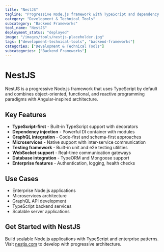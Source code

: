 ```yaml
---
title: "NestJS"
tagline: "Progressive Node.js framework with TypeScript and dependency injection"
category: "Development & Technical Tools"
subcategory: "Backend Frameworks"
tool_name: "NestJS"
deployment_status: "deployed"
image: "/images/tools/nestjs-placeholder.jpg"
tags: ["development-technical-tools", "backend-frameworks"]
categories: ["Development & Technical Tools"]
subcategories: ["Backend Frameworks"]
---
```


# NestJS

NestJS is a progressive Node.js framework that uses TypeScript by default and combines object-oriented, functional, and reactive programming paradigms with Angular-inspired architecture.

## Key Features

- **TypeScript-first** - Built-in TypeScript support with decorators
- **Dependency injection** - Powerful DI container with modules
- **GraphQL integration** - Code-first and schema-first approaches
- **Microservices** - Native support with inter-service communication
- **Testing framework** - Built-in unit and e2e testing utilities
- **WebSocket support** - Real-time communication gateways
- **Database integration** - TypeORM and Mongoose support
- **Enterprise features** - Authentication, logging, health checks

## Use Cases

- Enterprise Node.js applications
- Microservices architecture
- GraphQL API development
- TypeScript backend services
- Scalable server applications

## Get Started with NestJS

Build scalable Node.js applications with TypeScript and enterprise patterns. Visit [nestjs.com](https://nestjs.com) to develop with progressive architecture.